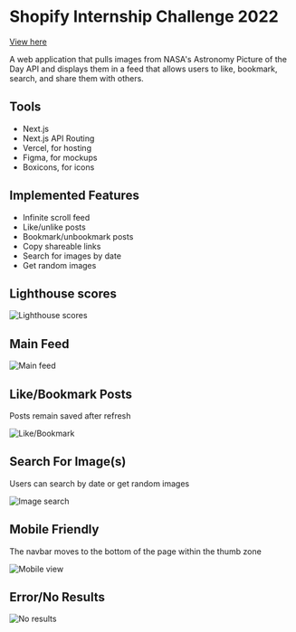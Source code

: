 # Shopify Internship Challenge 2022

[View here](https://spacestagram-phi.vercel.app)

A web application that pulls images from NASA's Astronomy Picture of the Day API and displays them in a feed that allows users to like, bookmark, search, and share them with others.

## Tools

- Next.js
- Next.js API Routing
- Vercel, for hosting
- Figma, for mockups
- Boxicons, for icons

## Implemented Features

- Infinite scroll feed
- Like/unlike posts
- Bookmark/unbookmark posts
- Copy shareable links
- Search for images by date
- Get random images

## Lighthouse scores

![Lighthouse scores](https://github.com/kareemelgendy/spacetagram/blob/master/readme-files/lighthouse-scores.png)

## Main Feed

![Main feed](https://github.com/kareemelgendy/spacetagram/blob/master/readme-files/main-feed.gif)

## Like/Bookmark Posts

Posts remain saved after refresh

![Like/Bookmark](https://github.com/kareemelgendy/spacetagram/blob/master/readme-files/likes-bookmarks.gif)

## Search For Image(s)

Users can search by date or get random images

![Image search](https://github.com/kareemelgendy/spacetagram/blob/master/readme-files/search.gif)

## Mobile Friendly

The navbar moves to the bottom of the page within the thumb zone

![Mobile view](https://github.com/kareemelgendy/spacetagram/blob/master/readme-files/mobile.gif)

## Error/No Results

![No results](https://github.com/kareemelgendy/spacetagram/blob/master/readme-files/no-results.gif)
